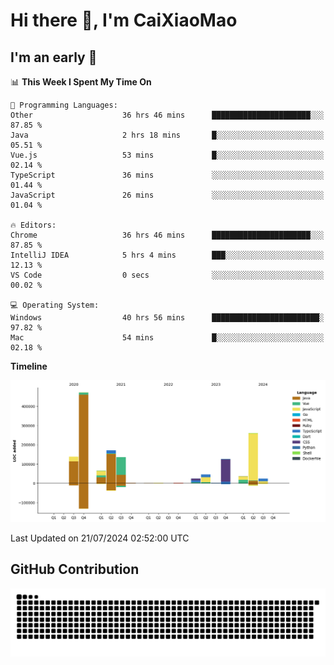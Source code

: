 # Hi there 👋, I'm CaiXiaoMao

## I'm an early 🐤
<!--START_SECTION:waka-->
📊 **This Week I Spent My Time On** 

```text
💬 Programming Languages: 
Other                    36 hrs 46 mins      ██████████████████████░░░   87.85 % 
Java                     2 hrs 18 mins       █░░░░░░░░░░░░░░░░░░░░░░░░   05.51 % 
Vue.js                   53 mins             █░░░░░░░░░░░░░░░░░░░░░░░░   02.14 % 
TypeScript               36 mins             ░░░░░░░░░░░░░░░░░░░░░░░░░   01.44 % 
JavaScript               26 mins             ░░░░░░░░░░░░░░░░░░░░░░░░░   01.04 % 

🔥 Editors: 
Chrome                   36 hrs 46 mins      ██████████████████████░░░   87.85 % 
IntelliJ IDEA            5 hrs 4 mins        ███░░░░░░░░░░░░░░░░░░░░░░   12.13 % 
VS Code                  0 secs              ░░░░░░░░░░░░░░░░░░░░░░░░░   00.02 % 

💻 Operating System: 
Windows                  40 hrs 56 mins      ████████████████████████░   97.82 % 
Mac                      54 mins             █░░░░░░░░░░░░░░░░░░░░░░░░   02.18 % 
```

**Timeline**

![Lines of Code chart](https://raw.githubusercontent.com/caixiaomao/caixiaomao/main/assets/bar_graph.png)


 Last Updated on 21/07/2024 02:52:00 UTC
<!--END_SECTION:waka-->

## GitHub Contribution
<picture>
  <source media="(prefers-color-scheme: dark)" srcset="/dist/snake/github-contribution-grid-snake-dark.svg" />
  <source media="(prefers-color-scheme: light)" srcset="/dist/snake/github-contribution-grid-snake.svg" />
  <img alt="github contribution grid snake animation" src="/dist/snake/github-contribution-grid-snake.svg" />
</picture>
